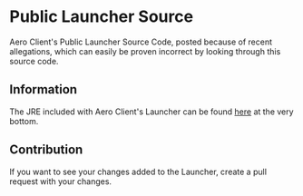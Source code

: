 # Public Launcher Source

Aero Client's Public Launcher Source Code, posted because of recent allegations, which can easily be proven incorrect by looking through this source code.

## Information

The JRE included with Aero Client's Launcher can be found <a href="https://www.oracle.com/java/technologies/javase-jre8-downloads.html">here</a> at the very bottom.

## Contribution

If you want to see your changes added to the Launcher, create a pull request with your changes.
